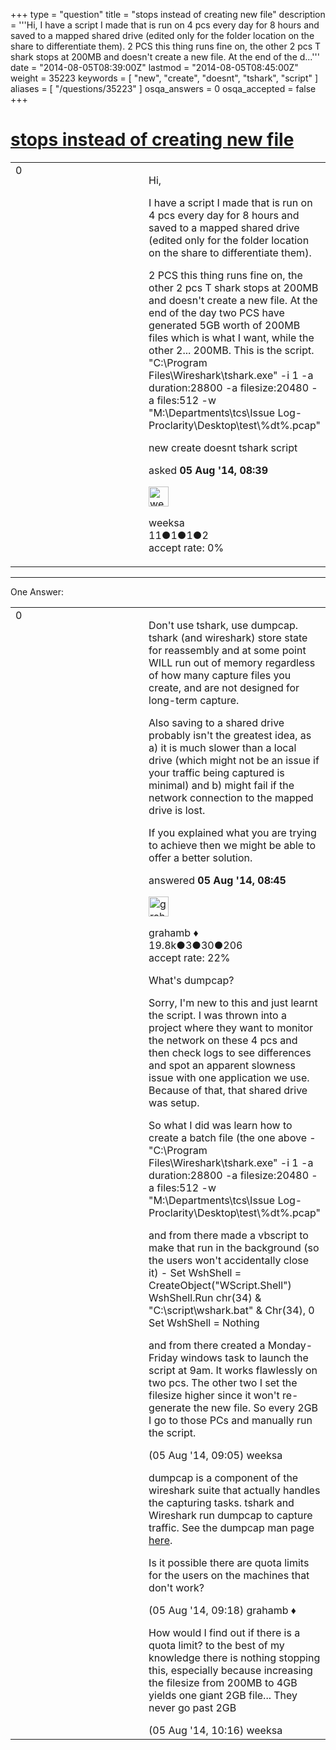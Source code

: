 +++
type = "question"
title = "stops instead of creating new file"
description = '''Hi, I have a script I made that is run on 4 pcs every day for 8 hours and saved to a mapped shared drive (edited only for the folder location on the share to differentiate them).  2 PCS this thing runs fine on, the other 2 pcs T shark stops at 200MB and doesn&#x27;t create a new file. At the end of the d...'''
date = "2014-08-05T08:39:00Z"
lastmod = "2014-08-05T08:45:00Z"
weight = 35223
keywords = [ "new", "create", "doesnt", "tshark", "script" ]
aliases = [ "/questions/35223" ]
osqa_answers = 0
osqa_accepted = false
+++

<div class="headNormal">

# [stops instead of creating new file](/questions/35223/stops-instead-of-creating-new-file)

</div>

<div id="main-body">

<div id="askform">

<table id="question-table" style="width:100%;"><colgroup><col style="width: 50%" /><col style="width: 50%" /></colgroup><tbody><tr class="odd"><td style="width: 30px; vertical-align: top"><div class="vote-buttons"><div id="post-35223-score" class="post-score" title="current number of votes">0</div><div id="favorite-count" class="favorite-count"></div></div></td><td><div id="item-right"><div class="question-body"><p>Hi,</p><p>I have a script I made that is run on 4 pcs every day for 8 hours and saved to a mapped shared drive (edited only for the folder location on the share to differentiate them).</p><p>2 PCS this thing runs fine on, the other 2 pcs T shark stops at 200MB and doesn't create a new file. At the end of the day two PCS have generated 5GB worth of 200MB files which is what I want, while the other 2... 200MB. This is the script. "C:\Program Files\Wireshark\tshark.exe" -i 1 -a duration:28800 -a filesize:20480 -a files:512 -w "M:\Departments\tcs\Issue Log-Proclarity\Desktop\test\%dt%.pcap"</p></div><div id="question-tags" class="tags-container tags">new create doesnt tshark script</div><div id="question-controls" class="post-controls"></div><div class="post-update-info-container"><div class="post-update-info post-update-info-user"><p>asked <strong>05 Aug '14, 08:39</strong></p><img src="https://secure.gravatar.com/avatar/d3a12bd72c531357ff1d67facef58c77?s=32&amp;d=identicon&amp;r=g" class="gravatar" width="32" height="32" alt="weeksa&#39;s gravatar image" /><p>weeksa<br />
<span class="score" title="11 reputation points">11</span><span title="1 badges"><span class="badge1">●</span><span class="badgecount">1</span></span><span title="1 badges"><span class="silver">●</span><span class="badgecount">1</span></span><span title="2 badges"><span class="bronze">●</span><span class="badgecount">2</span></span><br />
<span class="accept_rate" title="Rate of the user&#39;s accepted answers">accept rate:</span> <span title="weeksa has no accepted answers">0%</span></p></div></div><div id="comments-container-35223" class="comments-container"></div><div id="comment-tools-35223" class="comment-tools"></div><div class="clear"></div><div id="comment-35223-form-container" class="comment-form-container"></div><div class="clear"></div></div></td></tr></tbody></table>

------------------------------------------------------------------------

<div class="tabBar">

<span id="sort-top"></span>

<div class="headQuestions">

One Answer:

</div>

</div>

<span id="35224"></span>

<div id="answer-container-35224" class="answer">

<table style="width:100%;"><colgroup><col style="width: 50%" /><col style="width: 50%" /></colgroup><tbody><tr class="odd"><td style="width: 30px; vertical-align: top"><div class="vote-buttons"><div id="post-35224-score" class="post-score" title="current number of votes">0</div></div></td><td><div class="item-right"><div class="answer-body"><p>Don't use tshark, use dumpcap. tshark (and wireshark) store state for reassembly and at some point WILL run out of memory regardless of how many capture files you create, and are not designed for long-term capture.</p><p>Also saving to a shared drive probably isn't the greatest idea, as a) it is much slower than a local drive (which might not be an issue if your traffic being captured is minimal) and b) might fail if the network connection to the mapped drive is lost.</p><p>If you explained what you are trying to achieve then we might be able to offer a better solution.</p></div><div class="answer-controls post-controls"></div><div class="post-update-info-container"><div class="post-update-info post-update-info-user"><p>answered <strong>05 Aug '14, 08:45</strong></p><img src="https://secure.gravatar.com/avatar/d2a7e24ca66604c749c7c88c1da8ff78?s=32&amp;d=identicon&amp;r=g" class="gravatar" width="32" height="32" alt="grahamb&#39;s gravatar image" /><p>grahamb ♦<br />
<span class="score" title="19834 reputation points"><span>19.8k</span></span><span title="3 badges"><span class="badge1">●</span><span class="badgecount">3</span></span><span title="30 badges"><span class="silver">●</span><span class="badgecount">30</span></span><span title="206 badges"><span class="bronze">●</span><span class="badgecount">206</span></span><br />
<span class="accept_rate" title="Rate of the user&#39;s accepted answers">accept rate:</span> <span title="grahamb has 274 accepted answers">22%</span></p></div></div><div id="comments-container-35224" class="comments-container"><span id="35226"></span><div id="comment-35226" class="comment"><div id="post-35226-score" class="comment-score"></div><div class="comment-text"><p>What's dumpcap?</p><p>Sorry, I'm new to this and just learnt the script. I was thrown into a project where they want to monitor the network on these 4 pcs and then check logs to see differences and spot an apparent slowness issue with one application we use. Because of that, that shared drive was setup.</p><p>So what I did was learn how to create a batch file (the one above - "C:\Program Files\Wireshark\tshark.exe" -i 1 -a duration:28800 -a filesize:20480 -a files:512 -w "M:\Departments\tcs\Issue Log-Proclarity\Desktop\test\%dt%.pcap"</p><p>and from there made a vbscript to make that run in the background (so the users won't accidentally close it) - Set WshShell = CreateObject("WScript.Shell") WshShell.Run chr(34) &amp; "C:\script\wshark.bat" &amp; Chr(34), 0 Set WshShell = Nothing</p><p>and from there created a Monday-Friday windows task to launch the script at 9am. It works flawlessly on two pcs. The other two I set the filesize higher since it won't re-generate the new file. So every 2GB I go to those PCs and manually run the script.</p></div><div id="comment-35226-info" class="comment-info"><span class="comment-age">(05 Aug '14, 09:05)</span> weeksa</div></div><span id="35227"></span><div id="comment-35227" class="comment"><div id="post-35227-score" class="comment-score"></div><div class="comment-text"><p>dumpcap is a component of the wireshark suite that actually handles the capturing tasks. tshark and Wireshark run dumpcap to capture traffic. See the dumpcap man page <a href="http://www.wireshark.org/docs/man-pages/dumpcap.html">here</a>.</p><p>Is it possible there are quota limits for the users on the machines that don't work?</p></div><div id="comment-35227-info" class="comment-info"><span class="comment-age">(05 Aug '14, 09:18)</span> grahamb ♦</div></div><span id="35229"></span><div id="comment-35229" class="comment"><div id="post-35229-score" class="comment-score"></div><div class="comment-text"><p>How would I find out if there is a quota limit? to the best of my knowledge there is nothing stopping this, especially because increasing the filesize from 200MB to 4GB yields one giant 2GB file... They never go past 2GB</p></div><div id="comment-35229-info" class="comment-info"><span class="comment-age">(05 Aug '14, 10:16)</span> weeksa</div></div></div><div id="comment-tools-35224" class="comment-tools"></div><div class="clear"></div><div id="comment-35224-form-container" class="comment-form-container"></div><div class="clear"></div></div></td></tr></tbody></table>

</div>

<div class="paginator-container-left">

</div>

</div>

</div>

